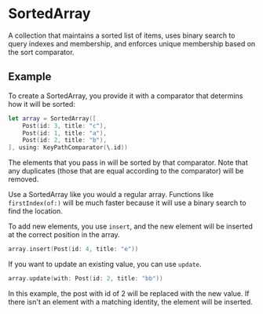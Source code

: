 # SortedArray

A collection that maintains a sorted list of items, uses binary search to query indexes and membership, and enforces unique membership based on the sort comparator.

## Example

To create a SortedArray, you provide it with a comparator that determins how it will be sorted:

```swift
let array = SortedArray([
	Post(id: 3, title: "c"),
	Post(id: 1, title: "a"),
	Post(id: 2, title: "b"),
], using: KeyPathComparator(\.id))
```

The elements that you pass in will be sorted by that comparator. Note that any duplicates (those that are equal according to the comparator) will be removed.

Use a SortedArray like you would a regular array. Functions like `firstIndex(of:)` will be much faster because it will use a binary search to find the location.

To add new elements, you use `insert`, and the new element will be inserted at the correct position in the array.

```swift
array.insert(Post(id: 4, title: "e"))
```

If you want to update an existing value, you can use `update`.

```swift
array.update(with: Post(id: 2, title: "bb"))
```

In this example, the post with id of 2 will be replaced with the new value. If there isn't an element with a matching identity, the element will be inserted.
